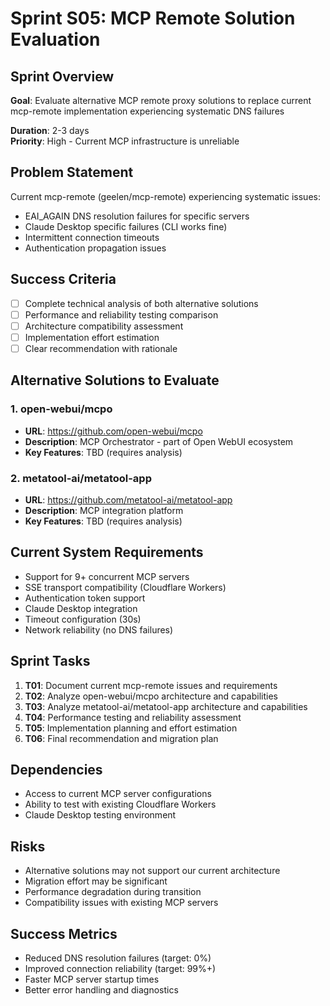 # Sprint S05: MCP Remote Solution Evaluation

## Sprint Overview
**Goal**: Evaluate alternative MCP remote proxy solutions to replace current mcp-remote implementation experiencing systematic DNS failures

**Duration**: 2-3 days  
**Priority**: High - Current MCP infrastructure is unreliable

## Problem Statement
Current mcp-remote (geelen/mcp-remote) experiencing systematic issues:
- EAI_AGAIN DNS resolution failures for specific servers
- Claude Desktop specific failures (CLI works fine)
- Intermittent connection timeouts
- Authentication propagation issues

## Success Criteria
- [ ] Complete technical analysis of both alternative solutions
- [ ] Performance and reliability testing comparison
- [ ] Architecture compatibility assessment
- [ ] Implementation effort estimation
- [ ] Clear recommendation with rationale

## Alternative Solutions to Evaluate

### 1. open-webui/mcpo
- **URL**: https://github.com/open-webui/mcpo
- **Description**: MCP Orchestrator - part of Open WebUI ecosystem
- **Key Features**: TBD (requires analysis)

### 2. metatool-ai/metatool-app  
- **URL**: https://github.com/metatool-ai/metatool-app
- **Description**: MCP integration platform
- **Key Features**: TBD (requires analysis)

## Current System Requirements
- Support for 9+ concurrent MCP servers
- SSE transport compatibility (Cloudflare Workers)
- Authentication token support
- Claude Desktop integration
- Timeout configuration (30s)
- Network reliability (no DNS failures)

## Sprint Tasks
1. **T01**: Document current mcp-remote issues and requirements
2. **T02**: Analyze open-webui/mcpo architecture and capabilities
3. **T03**: Analyze metatool-ai/metatool-app architecture and capabilities
4. **T04**: Performance testing and reliability assessment
5. **T05**: Implementation planning and effort estimation
6. **T06**: Final recommendation and migration plan

## Dependencies
- Access to current MCP server configurations
- Ability to test with existing Cloudflare Workers
- Claude Desktop testing environment

## Risks
- Alternative solutions may not support our current architecture
- Migration effort may be significant
- Performance degradation during transition
- Compatibility issues with existing MCP servers

## Success Metrics
- Reduced DNS resolution failures (target: 0%)
- Improved connection reliability (target: 99%+)
- Faster MCP server startup times
- Better error handling and diagnostics